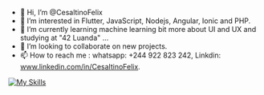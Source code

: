 - 👋 Hi, I’m @CesaltinoFelix
- 👀 I’m interested in Flutter, JavaScript, Nodejs, Angular, Ionic and PHP.  
- 🌱 I’m currently learning machine learning bit more about UI and UX and studying at "42 Luanda" ...
- 💞️ I’m looking to collaborate on new projects.
- 📫 How to reach me : whatsapp: +244 922 823 242, Linkdin: www.linkedin.com/in/CesaltinoFelix.

<!---
CesaltinoFelix/CesaltinoFelix is a ✨ special ✨ repository because its `README.md` (this file) appears on your GitHub profile.
You can click the Preview link to take a look at your changes.
<a href="https://github.com/CesaltinoFelix/"><img src="https://api.daily.dev/devcards/v2/HvIBPQiDtYZy5cVWskuzt.png?r=dnd" width="356" alt="Cesaltino Félix's Dev Card"/></a>bash
--->
[![My Skills](https://skillicons.dev/icons?i=c,cpp,flutter,js,nodejs,html,css,figma,linux,bash)](https://skillicons.dev)

